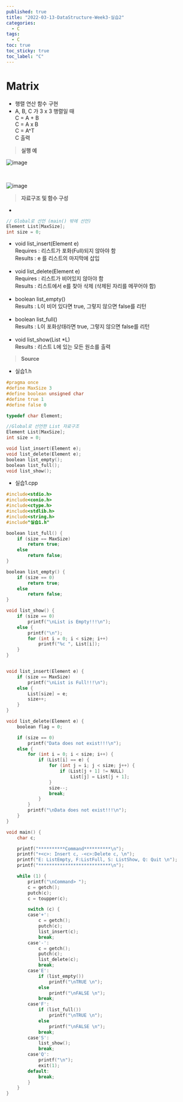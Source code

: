 ```yaml
---
published: true
title: "2022-03-13-DataStructure-Week3-실습2"
categories:
  - C
tags:
  - C
toc: true
toc_sticky: true
toc_label: "C"
---
```


# Matrix

- 행렬 연산 함수 구현
- A, B, C 가 3 x 3 행렬일 때  
  C = A + B  
  C = A x B  
  C = A^T  
  C 출력

> **실행 예**

![image](https://github.com/222SeungHyun/222SeungHyun.github.io/blob/master/_images/%EC%9E%90%EB%A3%8C%EA%B5%AC%EC%A1%B0%EC%99%80%EC%8B%A4%EC%8A%B5-3%EC%9E%A5-%EC%8B%A4%EC%8A%B51-1.png?raw=true)

<br>

![image](https://github.com/222SeungHyun/222SeungHyun.github.io/blob/master/_images/%EC%9E%90%EB%A3%8C%EA%B5%AC%EC%A1%B0%EC%99%80%EC%8B%A4%EC%8A%B5-3%EC%9E%A5-%EC%8B%A4%EC%8A%B51-2.png?raw=true)

> **자료구조 및 함수 구성**

-

```C++
// Global로 선언 (main() 밖에 선언)
Element List[MaxSize];
int size = 0;
```

- void list_insert(Element e)  
  Requires : 리스트가 포화(Full)되지 않아야 함  
  Results : e 를 리스트의 마지막에 삽입  
  <br>
- void list_delete(Element e)  
  Requires : 리스트가 비어있지 않아야 함  
  Results : 리스트에서 e를 찾아 삭제 (삭제된 자리를 메꾸어야 함)  
  <br>
- boolean list_empty()  
  Results : L이 비어 있다면 true, 그렇지 않으면 false를 리턴  
  <br>
- boolean list_full()  
  Results : L이 포화상태라면 true, 그렇지 않으면 false를 리턴  
  <br>
- void list_show(List \*L)  
  Results : 리스트 L에 있는 모든 원소를 출력

> **Source**

- 실습1.h

```C++
#pragma once
#define MaxSize 3
#define boolean unsigned char
#define true 1
#define false 0

typedef char Element;

//Global로 선언한 List 자료구조
Element List[MaxSize];
int size = 0;

void list_insert(Element e);
void list_delete(Element e);
boolean list_empty();
boolean list_full();
void list_show();
```

- 실습1.cpp

```C++
#include<stdio.h>
#include<conio.h>
#include<ctype.h>
#include<stdlib.h>
#include<string.h>
#include"실습1.h"

boolean list_full() {
	if (size == MaxSize)
		return true;
	else
		return false;
}

boolean list_empty() {
	if (size == 0)
		return true;
	else
		return false;
}

void list_show() {
	if (size == 0)
		printf("\nList is Empty!!!\n");
	else {
		printf("\n");
		for (int i = 0; i < size; i++)
			printf("%c ", List[i]);
	}
}


void list_insert(Element e) {
	if (size == MaxSize)
		printf("\nList is Full!!!\n");
	else {
		List[size] = e;
		size++;
	}
}

void list_delete(Element e) {
	boolean flag = 0;

	if (size == 0)
		printf("Data does not exist!!!\n");
	else {
		for (int i = 0; i < size; i++) {
			if (List[i] == e) {
				for (int j = i; j < size; j++) {
					if (List[j + 1] != NULL)
						List[j] = List[j + 1];
				}
				size--;
				break;
			}
		}
		printf("\nData does not exist!!!\n");
	}
}

void main() {
	char c;

	printf("**********Command**********\n");
	printf("+<c>: Insert c, -<c>:Delete c, \n");
	printf("E: ListEmpty, F:ListFull, S: ListShow, Q: Quit \n");
	printf("***************************\n");

	while (1) {
		printf("\nCommand> ");
		c = getch();
		putch(c);
		c = toupper(c);

		switch (c) {
		case'+':
			c = getch();
			putch(c);
			list_insert(c);
			break;
		case'-':
			c = getch();
			putch(c);
			list_delete(c);
			break;
		case'E':
			if (list_empty())
				printf("\nTRUE \n");
			else
				printf("\nFALSE \n");
			break;
		case'F':
			if (list_full())
				printf("\nTRUE \n");
			else
				printf("\nFALSE \n");
			break;
		case'S':
			list_show();
			break;
		case'Q':
			printf("\n");
			exit(1);
		default:
			break;
		}
	}
}
```
